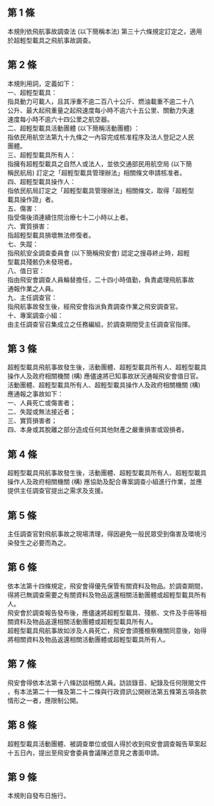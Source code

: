 第 1 條
-------
本規則依飛航事故調查法 (以下簡稱本法) 第三十六條規定訂定之，適用  
於超輕型載具之飛航事故調查。

第 2 條
-------
本規則用詞，定義如下：  
一、超輕型載具：  
    指具動力可載人，且其淨重不逾二百八十公斤、燃油載重不逾二十八  
    公升、最大起飛重量之起飛速度每小時不逾六十五公里、關動力失速  
    速度每小時不逾六十四公里之航空器。  
二、超輕型載具活動團體 (以下簡稱活動團體) ：  
    指依民用航空法第九十九條之一內容完成核准程序及法人登記之人民  
    團體。  
三、超輕型載具所有人：  
    指擁有超輕型載具之自然人或法人，並依交通部民用航空局 (以下簡  
    稱民航局) 訂定之「超輕型載具管理辦法」相關條文申請核准者。  
四、超輕型載具操作人：  
    指依民航局訂定之「超輕型載具管理辦法」相關條文，取得「超輕型  
    載具操作證」者。  
五、傷害：  
    指受傷後須連續住院治療七十二小時以上者。  
六、實質損害：  
    指超輕型載具損壞無法修復者。  
七、失蹤：  
    指飛航安全調查委員會 (以下簡稱飛安會) 認定之搜尋終止時，超輕  
    型載具殘骸仍未發現者。  
八、值日官：  
    指由飛安會調查人員輪替擔任，二十四小時值勤，負責處理飛航事故  
    通報作業之人員。  
九、主任調查官：  
    指飛航事故發生後，經飛安會指派負責調查作業之飛安調查官。  
十、專案調查小組：  
    由主任調查官召集成立之任務編組，於調查期間受主任調查官指揮。

第 3 條
-------
超輕型載具飛航事故發生後，活動團體、超輕型載具所有人、超輕型載具  
操作人及政府相關機關 (構) 應儘速將已知事故狀況通報飛安會值日官。  
活動團體、超輕型載具所有人、超輕型載具操作人及政府相關機關 (構)   
應通報之事故如下：  
一、人員死亡或傷害者；  
二、失蹤或無法接近者；  
三、實質損害者；  
四、本身或其脫離之部分造成任何其他財產之嚴重損害或毀損者。

第 4 條
-------
超輕型載具飛航事故發生後，活動團體、超輕型載具所有人、超輕型載具  
操作人及政府相關機關 (構) 應協助及配合專案調查小組進行作業，並應  
提供主任調查官提出之需求及支援。

第 5 條
-------
主任調查官對飛航事故之現場清理，得因避免一般民眾受到傷害及環境污  
染發生之必要而為之。

第 6 條
-------
依本法第十四條規定，飛安會得優先保管有關資料及物品。於調查期間，  
得將已無調查需要之有關資料及物品返還相關活動團體或超輕型載具所有  
人。  
飛安會於調查報告發布後，應儘速將超輕型載具、殘骸、文件及手冊等相  
關資料及物品返還相關活動團體或超輕型載具所有人。  
超輕型載具飛航事故如涉及人員死亡，飛安會須獲檢察機關同意後，始得  
將相關資料及物品返還相關活動團體或超輕型載具所有人。

第 7 條
-------
飛安會得依本法第十八條訪談相關人員。訪談錄音、紀錄及任何限閱文件  
，有本法第二十一條及第二十二條與行政資訊公開辦法第五條第五項各款  
情形之一者，應限制公開。

第 8 條
-------
超輕型載具活動團體、被調查單位或個人得於收到飛安會調查報告草案起  
十五日內，提出至飛安會委員會議陳述意見之書面申請。

第 9 條
-------
本規則自發布日施行。

